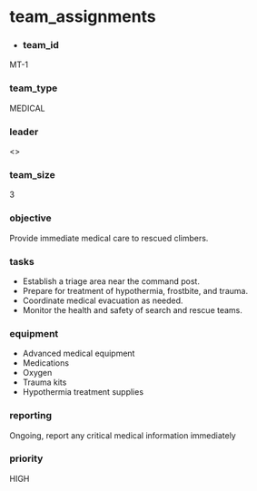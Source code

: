 # team_assignments
- ### team_id
MT-1
### team_type
MEDICAL
### leader
<>
### team_size
3
### objective
Provide immediate medical care to rescued climbers.
### tasks
- Establish a triage area near the command post.
- Prepare for treatment of hypothermia, frostbite, and trauma.
- Coordinate medical evacuation as needed.
- Monitor the health and safety of search and rescue teams.
### equipment
- Advanced medical equipment
- Medications
- Oxygen
- Trauma kits
- Hypothermia treatment supplies
### reporting
Ongoing, report any critical medical information immediately
### priority
HIGH
